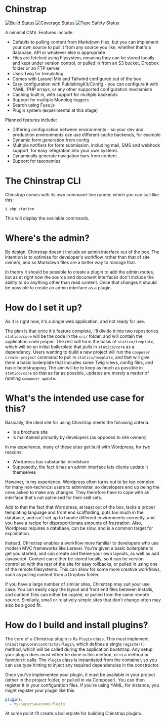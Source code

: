 # Chinstrap

[![Build Status](https://travis-ci.org/matthewbdaly/statico.svg?branch=master)](https://travis-ci.org/matthewbdaly/statico)
[![Coverage Status](https://coveralls.io/repos/github/matthewbdaly/statico/badge.svg?branch=master)](https://coveralls.io/github/matthewbdaly/statico?branch=master)
![Type Safety Status](https://shepherd.dev/github/matthewbdaly/statico/coverage.svg)

A minimal CMS. Features include:

* Defaults to pulling content from Markdown files, but you can implement your own source to pull it from any source you like, whether that's a database, API or whatever else is appropriate
* Files are fetched using Flysystem, meaning they can be stored locally and kept under version control, or pulled in from an S3 bucket, Dropbox folder or an FTP server
* Uses Twig for templating
* Comes with Laravel Mix and Tailwind configured out of the box
* Easy configuration with PublishingKit/Config - you can configure it with YAML, PHP arrays, or any other supported configuration mechanism
* Caching built in, with support for multiple backends
* Support for multiple Monolog loggers
* Search using Fuse.js
* Plugin system (experimental at this stage)

Planned features include:

* Differing configuration between environments - so your dev and production environments can use different cache backends, for example
* Dynamic form generation from config
* Multiple notifiers for form submission, including mail, SMS and webhook support, for easy integration into your own systems
* Dynamically generate navigation bars from content
* Support for taxonomies

# The Chinstrap CLI

Chinstrap comes with its own command-line runner, which you can call like this:

```
$ php statico
```

This will display the available commands.

# Where's the admin?

By design, Chinstrap doesn't include an admin interface out of the box. The intention is to optimise for developer's workflow rather than that of site owners, and so Markdown files are a better way to manage that.

In theory it should be possible to create a plugin to add the admin routes, but as at right now the source and document interfaces don't include the ability to do anything other than read content. Once that changes it should be possible to create an admin interface as a plugin.

# How do I set it up?

As it is right now, it's a single web application, and not ready for use.

The plan is that once it's feature complete, I'll divide it into two repositories. `statico/core` will be the code in the `src/` folder, and will contain the application code proper. The rest will form the basis of `statico/template`, which will be an initial boilerplate that pulls in `statico/core` as a dependency. Users wanting to build a new project will run the `composer create-project` command to pull in `statico/template`, and that will give them a basic boilerplate that includes some Twig views, config files, and basic bootstrapping. The aim will be to keep as much as possible in `statico/core` so that as far as possible, updates are merely a matter of running `composer update`.

# What's the intended use case for this?

Basically, the ideal site for using Chinstrap meets the following criteria:

* Is a brochure site
* Is maintained primarily by developers (as opposed to site owners)

In my experience, many of these sites get built with Wordpress, for two reasons:

* Wordpress has substantial mindshare
* Supposedly, the fact it has an admin interface lets clients update it themselves

However, in my experience, Wordpress often turns out to be too complex for many non-technical users to administer, so developers end up being the ones asked to make any changes. They therefore have to cope with an interface that's not optimised for their skill sets.

Add to that the fact that Wordpress, at least out of the box, lacks a proper templating language and front end scaffolding, puts too much in the database, and isn't set up to handle different environments correctly, and you have a recipe for disproportionate amounts of frustration. Also, Wordpress requires a database, can be slow, and is a common target for exploitation.

Instead, Chinstrap enables a workflow more familiar to developers who use modern MVC frameworks like Laravel. You're given a basic boilerplate to get you started, and can create and theme your own layouts, as well as add Javascript. Content can either be stored locally, so it can be version controlled with the rest of the site for easy rollbacks, or pulled in using one of the remote filesystems. This can allow for some more creative workflows, such as pulling content from a Dropbox folder.

If you have a large number of similar sites, Chinstrap may suit your use case. You can easily copy the layout and front end files between installs, and content files can either be copied, or pulled from the same remote source. Similarly, small or relatively simple sites that don't change often may also be a good fit.

# How do I build and install plugins?

The core of a Chinstrap plugin is its `Plugin` class. This must implement `Chinstrap\Core\Contracts\Plugin`, which defines a single `register()` method, which will be called during the application bootstrap. Any setup your plugin does must either be done in this method, or in a method or function it calls. The `Plugin` class is instantiated from the container, so you can use type hinting to inject any required dependencies in the constructor.

Once you've implemented your plugin, it must be available in your project (either in the project folder, or pulled in via Composer). You can then register it in your configuration files. If you're using YAML, for instance, you might register your plugin like this:

```yml
plugins:
  - My\Super\Awesome\Plugin
```

At some point I'll create a boilerplate for building Chinstrap plugins.
